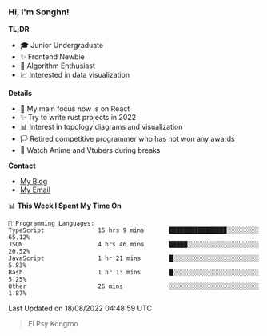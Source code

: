 ### Hi, I'm Songhn!

**TL;DR**

- 🎓 Junior Undergraduate
- ✨ Frontend Newbie
- 🎈 Algorithm Enthusiast
- 📈 Interested in data visualization

**Details**

- 🎯 My main focus now is on React
- ✨ Try to write rust projects in 2022
- 📊 Interest in topology diagrams and visualization
- 🏳️ Retired competitive programmer who has not won any awards
- 🍵 Watch Anime and Vtubers during breaks

**Contact**
- [My Blog](https://blog.songhn.com)
- [My Email](mailto:songhn233@gmail.com)

<!--START_SECTION:waka-->
📊 **This Week I Spent My Time On** 

```text
💬 Programming Languages: 
TypeScript               15 hrs 9 mins       ████████████████░░░░░░░░░   65.12% 
JSON                     4 hrs 46 mins       █████░░░░░░░░░░░░░░░░░░░░   20.52% 
JavaScript               1 hr 21 mins        █░░░░░░░░░░░░░░░░░░░░░░░░   5.83% 
Bash                     1 hr 13 mins        █░░░░░░░░░░░░░░░░░░░░░░░░   5.25% 
Other                    26 mins             ░░░░░░░░░░░░░░░░░░░░░░░░░   1.87%

```


 Last Updated on 18/08/2022 04:48:59 UTC
<!--END_SECTION:waka-->

> El Psy Kongroo
